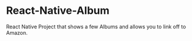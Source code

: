 # React-Native-Album
React Native Project that shows a few Albums and allows you to link off to Amazon.
